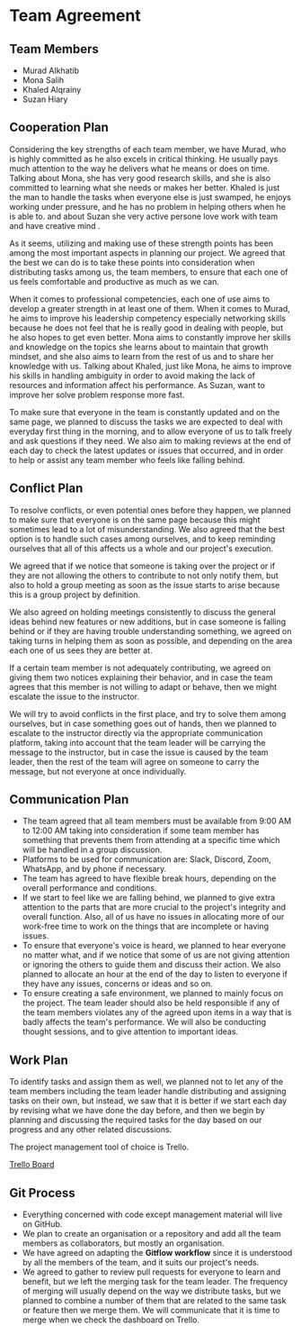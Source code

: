 # Team Agreement

## Team Members

* Murad Alkhatib
* Mona Salih
* Khaled Alqrainy
* Suzan Hiary

## Cooperation Plan

Considering the key strengths of each team member, we have Murad, who is highly committed as he also excels in critical thinking. He usually pays much attention to the way he delivers what he means or does on time. Talking about Mona, she has very good research skills, and she is also committed to learning what she needs or makes her better. Khaled is just the man to handle the tasks when everyone else is just swamped, he enjoys working under pressure, and he has no problem in helping others when he is able to. and about Suzan she very active persone love work with team and have creative mind .

As it seems, utilizing and making use of these strength points has been among the most important aspects in planning our project. We agreed that the best we can do is to take these points into consideration when distributing tasks among us, the team members, to ensure that each one of us feels comfortable and productive as much as we can.

When it comes to professional competencies, each one of use aims to develop a greater strength in at least one of them. When it comes to Murad, he aims to improve his leadership competency especially networking skills because he does not feel that he is really good in dealing with people, but he also hopes to get even better. Mona aims to constantly improve her skills and knowledge on the topics she learns about to maintain that growth mindset, and she also aims to learn from the rest of us and to share her knowledge with us. Talking about Khaled, just like Mona, he aims to improve his skills in handling ambiguity in order to avoid making the lack of resources and information affect his performance. As Suzan, want to improve her solve problem response more fast.

To make sure that everyone in the team is constantly updated and on the same page, we planned to discuss the tasks we are expected to deal with everyday first thing in the morning, and to allow everyone of us to talk freely and ask questions if they need. We also aim to making reviews at the end of each day to check the latest updates or issues that occurred, and in order to help or assist any team member who feels like falling behind.


## Conflict Plan

To resolve conflicts, or even potential ones before they happen, we planned to make sure that everyone is on the same page because this might sometimes lead to a lot of misunderstanding. We also agreed that the best option is to handle such cases among ourselves, and to keep reminding ourselves that all of this affects us a whole and our project's execution.

We agreed that if we notice that someone is taking over the project or if they are not allowing the others to contribute to not only notify them, but also to hold a group meeting as soon as the issue starts to arise because this is a group project by definition.

We also agreed on holding meetings consistently to discuss the general ideas behind new features or new additions, but in case someone is falling behind or if they are having trouble understanding something, we agreed on taking turns in helping them as soon as possible, and depending on the area each one of us sees they are better at.

If a certain team member is not adequately contributing, we agreed on giving them two notices explaining their behavior, and in case the team agrees that this member is not willing to adapt or behave, then we might escalate the issue to the instructor.

We will try to avoid conflicts in the first place, and try to solve them among ourselves, but in case something goes out of hands, then we planned to escalate to the instructor directly via the appropriate communication platform, taking into account that the team leader will be carrying the message to the instructor, but in case the issue is caused by the team leader, then the rest of the team will agree on someone to carry the message, but not everyone at once individually.

## Communication Plan

- The team agreed that all team members must be available from 9:00 AM to 12:00 AM taking into consideration if some team member has something that prevents them from attending at a specific time which will be handled in a group discussion.
- Platforms to be used for communication are: Slack, Discord, Zoom, WhatsApp, and by phone if necessary.
- The team has agreed to have flexible break hours, depending on the overall performance and conditions.
- If we start to feel like we are falling behind, we planned to give extra attention to the parts that are more crucial to the project's integrity and overall function. Also, all of us have no issues in allocating more of our work-free time to work on the things that are incomplete or having issues.
- To ensure that everyone's voice is heard, we planned to hear everyone no matter what, and if we notice that some of us are not giving attention or ignoring the others to guide them and discuss their action. We also planned to allocate an hour at the end of the day to listen to everyone if they have any issues, concerns or ideas and so on.
- To ensure creating a safe environment, we planned to mainly focus on the project. The team leader should also be held responsible if any of the team members violates any of the agreed upon items in a way that is badly affects the team's performance. We will also be conducting thought sessions, and to give attention to important ideas.

## Work Plan

To identify tasks and assign them as well, we planned not to let any of the team members including the team leader handle distributing and assigning tasks on their own, but instead, we saw that it is better if we start each day by revising what we have done the day before, and then we begin by planning and discussing the required tasks for the day based on our progress and any other related discussions. 

The project management tool of choice is Trello.

[Trello Board](https://trello.com/b/eigIzOvr/task-scheduler)

## Git Process

- Everything concerned with code except management material will live on GitHub.
- We plan to create an organisation or a repository and add all the team members as collaborators, but mostly an organisation.
- We have agreed on adapting the **Gitflow workflow** since it is understood by all the members of the team, and it suits our project's needs.
- We agreed to gather to review pull requests for everyone to learn and benefit, but we left the merging task for the team leader. The frequency of merging will usually depend on the way we distribute tasks, but we planned to combine a number of them that are related to the same task or feature then we merge them. We will communicate that it is time to merge when we check the dashboard on Trello.
